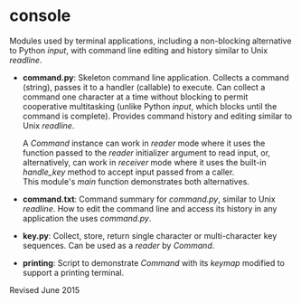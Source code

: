 
console
=======

Modules used by terminal applications, including a
non-blocking alternative to Python *input*, with command line editing 
and history similar to Unix *readline*.

- **command.py**: Skeleton command line application.  Collects a
  command (string), passes it to a handler (callable) to execute.  Can
  collect a command one character at a time without blocking to permit
  cooperative multitasking (unlike
  Python *input*, which blocks until the command is complete).
  Provides command history and editing similar to Unix *readline*.  

  A *Command* instance can work in *reader* mode where it uses the function
  passed to the *reader* initializer argument to read input, or,
  alternatively, can work in *receiver* mode where it uses the 
  built-in *handle_key* method to accept input passed from a caller.  
  This module's *main* function demonstrates both alternatives.

- **command.txt**: Command summary for *command.py*, similar to Unix
   *readline*.  How to edit the command line and access its history
   in any application the uses *command.py*.

- **key.py**: Collect, store, return single character or
    multi-character key sequences.  Can be used as a *reader* by *Command*.

- **printing**: Script to demonstrate *Command* with its *keymap* modified to
      support a printing terminal.

Revised June 2015

